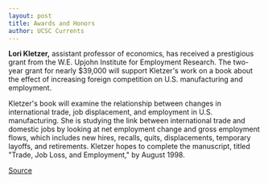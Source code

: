 ```yaml
---
layout: post
title: Awards and Honors
author: UCSC Currents
---
```


**Lori Kletzer,** assistant professor of economics, has received a prestigious grant from the W.E. Upjohn Institute for Employment Research. The two-year grant for nearly $39,000 will support Kletzer's work on a book about the effect of increasing foreign competition on U.S. manufacturing and employment.

Kletzer's book will examine the relationship between changes in international trade, job displacement, and employment in U.S. manufacturing. She is studying the link between international trade and domestic jobs by looking at net employment change and gross employment flows, which includes new hires, recalls, quits, displacements, temporary layoffs, and retirements. Kletzer hopes to complete the manuscript, titled "Trade, Job Loss, and Employment," by August 1998.

[Source](http://www1.ucsc.edu/oncampus/currents/97-02-10/awards.htm "Permalink to Awards and Honors: 02-10-97")
